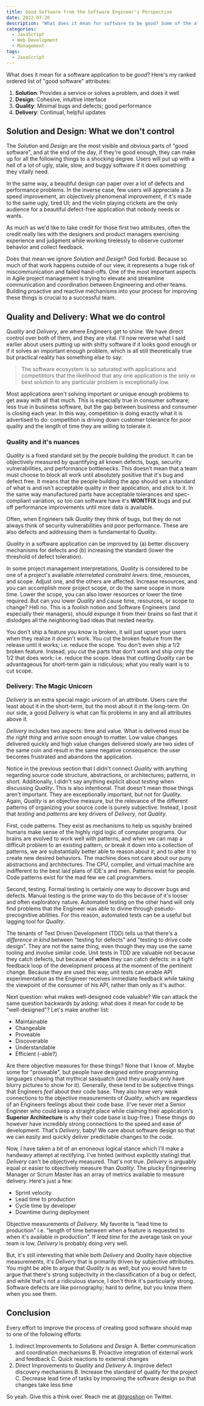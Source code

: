 ```yaml
---
title: Good Software from the Software Engineer's Perspective
date: 2022-07-26
description: "What does it mean for software to be good? Some of the attributes that make software good are within the control of engineers, but others clearly are not. What's the difference? How can engineers maximize their contribution to a software project and make it good?"
categories:
  - JavaScript
  - Web Development
  - Management
tags:
  - JavaScript
---
```


What does it mean for a software application to be _good_? Here's my ranked
ordered list of "good software" attributes:

 1. **Solution**: Provides a service or solves a problem, and does it well
 1. **Design**: Cohesive, intuitive interface
 1. **Quality**: Minimal bugs and defects; good performance
 1. **Delivery**: Continual, helpful updates

## Solution and Design: What we don't control

The *Solution* and *Design* are the most visible and obvious parts of "good
software", and at the end of the day, if they're good enough, they can make up
for all the following things to a shocking degree. Users will put up with a hell
of a lot of ugly, stale, slow, and buggy software if it does something they
vitally need.

In the same way, a beautiful design can paper over a lot of defects and
performance problems. In the inverse case, few users will appreciate a 3x speed
improvement, an objectively phenomenal improvement, if it's made to the same
ugly, tired UI; and the violin playing crickets are the only audience for a
beautiful defect-free application that nobody needs or wants.

As much as we'd like to take credit for those first two attributes, often the
credit really lies with the designers and product managers exercising experience
and judgment while working tirelessly to observe customer behavior and collect
feedback.

Does that mean we ignore *Solution* and *Design*? God forbid. Because so much of
that work happens outside of our view, it represents a huge risk of
miscommunication and failed hand-offs. One of the most important aspects in
Agile project management is trying to elevate and streamline communication and
coordination between Engineering and other teams. Building proactive and
reactive mechanisms into your process for improving these things is crucial to a
successful team.

## Quality and Delivery: What we do control

*Quality* and *Delivery*, are where Engineers get to shine. We have direct
control over both of them, and they are vital. I'll now reverse what I said
earlier about users putting up with shitty software if it looks good enough or
if it solves an important enough problem, which is all still theoretically true
but practical reality has something else to say:

> The software ecosystem is so saturated with applications and competititors
> that the likelihood that any one application is the only or best solution to
> any particular problem is exceptionally low.

Most applications aren't solving important or unique enough problems to get away
with all that much. This is especially true in consumer software; less true in
business software, but the gap between business and consumer is closing each
year. In this way, competition is doing exactly what it is advertised to do:
competition is driving down customer tolerance for poor quality and the length
of time they are willing to tolerate it.

### Quality and it's nuances

*Quality* is a fixed standard set by the people building the product. It can be
objectively measured by quantifying all known defects, bugs, security
vulnerabilities, and performance bottlenecks. This doesn't mean that a team must
choose to block all work until absolutely positive that it's bug and defect
free. It means that the people building the app should set a standard of what is
and isn't acceptable quality in their application, and stick to it. In the same
way manufactured parts have acceptable tolerances and spec-compliant variation,
so too can software have it's **WONTFIX** bugs and put off performance
improvements until more data is available.


Often, when Engineers talk *Quality* they think of bugs, but they do not always
think of security vulnerabilities and poor performance. These are also defects
and addressing them is fundamental to *Quality*.

*Quality* in a software application can be improved by (a) better discovery
mechanisms for defects and (b) increasing the standard (lower the threshold of
defect toleration).

In some project management interpretations, *Quality* is considered to be one of
a project's available _interrelated constraint levers_: time, resources, and
scope. Adjust one, and the others are affected. Increase resources, and you can
accomplish more project scope, or do the same scope in more time. Lower the
scope, you can also lower resources or lower the time required. But can you
lower *Quality* and cause time, resources, or scope to change? Hell no. This is
a foolish notion and Software Engineers (and especially their managers), should
expunge it from their brains so fast that it dislodges all the neighboring bad
ideas that nested nearby.

You don't ship a feature you know is broken, it will just upset your users when
they realize it doesn't work. You cut the broken feature from the release until
it works; i.e. reduce the scope. You don't even ship a 1/2 broken feature.
Instead, you cut the parts that don't work and ship only the 1/2 that does work;
i.e. reduce the scope. Ideas that cutting *Quality* can be advantageous for
short-term gain is ridiculous; what you really want is to cut scope.


### Delivery: The Magic Unicorn

*Delivery* is an extra special magic unicorn of an attribute. Users care the
least about it in the short-term, but the most about it in the long-term. On our
side, a good *Delivery* is what can fix problems in any and all attributes above
it.

*Delivery* includes two aspects: time and value. What is delivered must be _the
right thing_ and arrive _soon enough_ to matter. Low value changes delivered
quickly and high value changes delivered slowly are two sides of the same coin
and result in the same negative consequence: the user becomes frustrated and
abandons the application.

Notice in the previous section that I didn't connect *Quality* with anything
regarding source code structure, abstractions, or architectures; patterns, in
short. Additionally, I didn't say anything explicit about *testing* when
discussing *Quality*. This is also intentional. That doesn't mean those things
aren't important. They are exceptionally important, but not for *Quality*.
Again, *Quality* is an objective measure, but the relevance of the different
patterns of organizing your source code is purely subjective. Instead, I posit
that *testing* and *patterns* are key drivers of *Delivery*, not *Quality*.

First, code patterns. They exist as mechanisms to help us squishy brained humans
make sense of the highly rigid logic of computer programs. Our brains are
evolved to work well with patterns, and when we can map a difficult problem to
an existing pattern, or break it down into a collection of patterns, we are
substantially better able to reason about it; and to alter it to create new
desired behaviors. The machine does not care about our puny abstractions and
architectures. The CPU, compiler, and virtual machine are indifferent to the
best laid plans of IDE's and men. Patterns exist for people. Code patterns exist
for the mad few we call programmers.

Second, testing. Formal testing is certainly one way to discover bugs and
defects. Manual testing is the prime way to do this because of it's looser and
often exploratory nature. Automated testing on the other hand will only find
problems that the Engineer was able to divine through pseudo-precognitive
abilities. For this reason, automated tests can be a useful but lagging tool for
*Quality*.

The tenants of Test Driven Development (TDD) tells us that there's a _difference
in kind_ between "testing for defects" and "testing to drive code design". They
are not the same thing, even though they may use the same tooling and involve
similar code. Unit tests in TDD are valuable not because they catch defects, but
because of *__when__* they can catch defects: in a tight feedback loop of the
development process at the moment of the pertinent change. Because they are used
this way, unit tests can enable API experimentation as the Engineer receives
immediate feedback while taking the viewpoint of the consumer of his API, rather
than only as it's author.

Next question: what makes well-designed code valuable? We can attack the same
question backwards by asking: what does it mean for code to be "well-designed"?
Let's make another list:

  - Maintainable
  - Changeable
  - Proveable
  - Discoverable
  - Understandable
  - Efficient (-able?)

Are there objective measures for these things? None that I know of. Maybe some
for "proveable", but people have designed entire programming languages chasing
that mythical sasquatch (and they usually only have blurry pictures to show for
it). Generally, these tend to be subjective things that Engineers *feel* about
their code base. They also have very weak connections to the objective
measurements of *Quality*, which are regardless of an Engineers feelings about
their code base. (I've never met a Senior Engineer who could keep a straight
place while claiming their application's **Superior Architecture** is why their
code base is bug-free.) These things do however have incredibly strong
connections to the speed and ease of development. That's *Delivery*, baby! We
care about software design so that we can easily and quickly deliver predictable
changes to the code.

Now, I have taken a bit of an erroneous logical stance which I'll make a
handwavy attempt at rectifying. I've hinted (without explicitly stating) that
*Delivery* can't be objectively measured. That's not true. *Delivery* is
arguably equal or easier to objectively measure than *Quality*. The plucky
Engineering Manager or Scrum Master has an array of metrics available to measure
delivery. Here's just a few:

- Sprint velocity
- Lead time to production
- Cycle time by developer
- Downtime during deployment

Objective measurements of *Delivery*. My favorite is "lead time to production"
i.e. "length of time between when a feature is requested to when it's available
in production". If *lead time* for the average task on your team is low,
*Delivery* is probably doing very well.

But, it's still interesting that while both *Delivery* and *Quality* have
objective measurements, it's *Delivery* that is primarily driven by subjective
attributes. You might be able to argue that *Quality* is as well, but you would
have to argue that there's strong subjectivity in the classification of a bug or
defect, and while that's not a ridiculous stance, I don't think it's
particularly strong. Software defects are like pornography; hard to define, but
you know them when you see them.

## Conclusion

Every effort to improve the process of creating good software should map to one of the following efforts:

1. Indirect Improvements to *Solutions* and *Design*
  A. Better communication and coordination mechanisms
  B. Proactive integration of external work and feedback
  C. Quick reactions to external changes
2. Direct Improvements to *Quality* and *Delivery*
  A. Improve defect discovery mechanisms
  B. Increase the standard of quality for the project
  C. Decrease lead time of tasks by improving the software design so that changes take less time

So yeah. Give this a think over. Reach me at
[@tgroshon](https://twitter.com/tgroshon) on Twitter.
